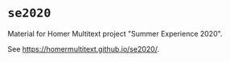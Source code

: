 # `se2020`

Material for Homer Multitext project "Summer Experience 2020".

See <https://homermultitext.github.io/se2020/>.
